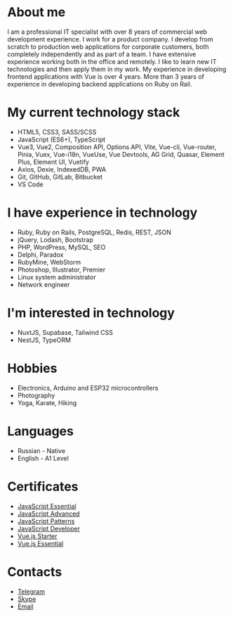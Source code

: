 # About me

I am a professional IT specialist with over 8 years of commercial web development experience. I work for a product company. I develop from scratch to production web applications for corporate customers, both completely independently and as part of a team. I have extensive experience working both in the office and remotely. I like to learn new IT technologies and then apply them in my work. My experience in developing frontend applications with Vue is over 4 years. More than 3 years of experience in developing backend applications on Ruby on Rail.

# My current technology stack

- HTML5, CSS3, SASS/SCSS
- JavaScript (ES6+), TypeScript
- Vue3, Vue2, Composition API, Options API, Vite, Vue-cli, Vue-router, Pinia, Vuex, Vue-i18n, VueUse, Vue Devtools, AG Grid, Quasar, Element Plus, Element UI, Vuetify
- Axios, Dexie, IndexedDB, PWA
- Git, GitHub, GitLab, Bitbucket
- VS Code

# I have experience in technology

- Ruby, Ruby on Rails, PostgreSQL, Redis, REST, JSON
- jQuery, Lodash, Bootstrap
- PHP, WordPress, MySQL, SEO
- Delphi, Paradox
- RubyMine, WebStorm
- Photoshop, Illustrator, Premier
- Linux system administrator
- Network engineer

# I'm interested in technology

- NuxtJS, Supabase, Tailwind CSS
- NestJS, TypeORM

# Hobbies

- Electronics, Arduino and ESP32 microcontrollers
- Photography
- Yoga, Karate, Hiking

# Languages

- Russian - Native
- English - A1 Level

# Certificates

- [JavaScript Essential](https://testprovider.com/ru/search-certificate/tp06660190 "JavaScript Essential")
- [JavaScript Advanced](https://testprovider.com/ru/search-certificate/tp96490267 "JavaScript Advanced")
- [JavaScript Patterns](https://testprovider.com/ru/search-certificate/tp66027773 "JavaScript Patterns")
- [JavaScript Developer](https://testprovider.com/ru/search-certificate/tp76796970 "JavaScript Developer")
- [Vue.js Starter](https://testprovider.com/ru/search-certificate/tp09406493 "Vue.js Starter")
- [Vue.js Essential](https://testprovider.com/ru/search-certificate/tp90026296 "Vue.js Essential")

# Contacts

- [Telegram](https://t.me/khaylenko "@khaylenko")
- [Skype](skype:alexander_khaylenko "alexander_khaylenko")
- [Email](mailto:khaylenko@mail.ru "khaylenko@mail.ru")
